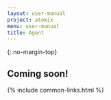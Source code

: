 ```yaml
---
layout: user-manual
project: atomix
menu: user-manual
title: Agent
---
```


{:.no-margin-top}

## Coming soon!

{% include common-links.html %}
